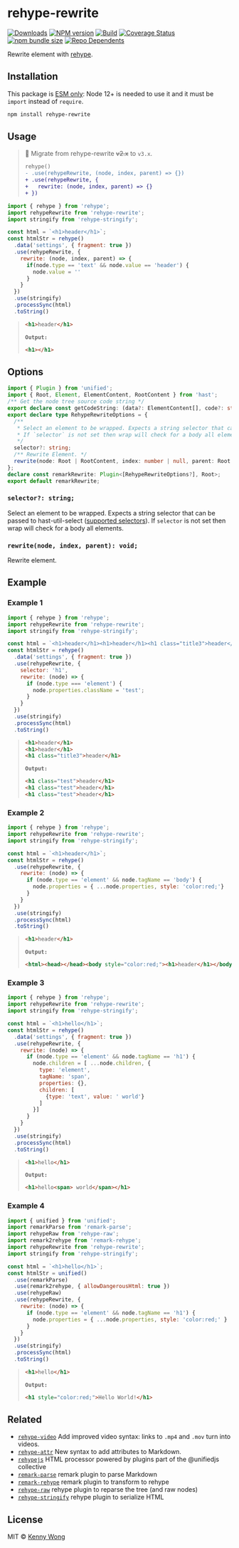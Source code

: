 rehype-rewrite
===
<!--rehype:style=display: flex; height: 230px; align-items: center; justify-content: center; font-size: 38px;-->

[![Downloads](https://img.shields.io/npm/dm/rehype-rewrite.svg?style=flat)](https://www.npmjs.com/package/rehype-rewrite)
[![NPM version](https://img.shields.io/npm/v/rehype-rewrite.svg?style=flat)](https://npmjs.org/package/rehype-rewrite)
[![Build](https://github.com/jaywcjlove/rehype-rewrite/actions/workflows/ci.yml/badge.svg)](https://github.com/jaywcjlove/rehype-rewrite/actions/workflows/ci.yml)
[![Coverage Status](https://jaywcjlove.github.io/rehype-rewrite/badges.svg)](https://jaywcjlove.github.io/rehype-rewrite/lcov-report/)
[![npm bundle size](https://img.shields.io/bundlephobia/minzip/rehype-rewrite)](https://bundlephobia.com/result?p=rehype-rewrite)
[![Repo Dependents](https://badgen.net/github/dependents-repo/jaywcjlove/rehype-rewrite)](https://github.com/jaywcjlove/rehype-rewrite/network/dependents)

Rewrite element with [rehype](https://github.com/rehypejs/rehype).

## Installation

This package is [ESM only](https://gist.github.com/sindresorhus/a39789f98801d908bbc7ff3ecc99d99c): Node 12+ is needed to use it and it must be `import` instead of `require`.

```bash
npm install rehype-rewrite
```

## Usage

> 🚧  Migrate from rehype-rewrite ~~v2.x~~<!--rehype:style=color: red;--> to `v3.x`<!--rehype:style=background-color: #4caf50; color: #fff;-->.
> 
> ```diff
> rehype()
> - .use(rehypeRewrite, (node, index, parent) => {})
> + .use(rehypeRewrite, {
> +   rewrite: (node, index, parent) => {}
> + })
> ```
<!--rehype:style=border-left-color: #fddf4c;-->

<!--rehype:-->
```js
import { rehype } from 'rehype';
import rehypeRewrite from 'rehype-rewrite';
import stringify from 'rehype-stringify';

const html = `<h1>header</h1>`;
const htmlStr = rehype()
  .data('settings', { fragment: true })
  .use(rehypeRewrite, {
    rewrite: (node, index, parent) => {
      if(node.type == 'text' && node.value == 'header') {
        node.value = ''
      }
    }
  })
  .use(stringify)
  .processSync(html)
  .toString()
```

> ```html
> <h1>header</h1>
> ```
> **`Output:`** 
> 
> ```html
> <h1></h1>
> ```
> 

## Options

```ts
import { Plugin } from 'unified';
import { Root, Element, ElementContent, RootContent } from 'hast';
/** Get the node tree source code string */
export declare const getCodeString: (data?: ElementContent[], code?: string) => string;
export declare type RehypeRewriteOptions = {
  /**
   * Select an element to be wrapped. Expects a string selector that can be passed to hast-util-select ([supported selectors](https://github.com/syntax-tree/hast-util-select/blob/master/readme.md#support)).
   * If `selector` is not set then wrap will check for a body all elements.
   */
  selector?: string;
  /** Rewrite Element. */
  rewrite(node: Root | RootContent, index: number | null, parent: Root | Element | null): void;
};
declare const remarkRewrite: Plugin<[RehypeRewriteOptions?], Root>;
export default remarkRewrite;
```

### `selector?: string;`

Select an element to be wrapped. Expects a string selector that can be passed to hast-util-select ([supported selectors](https://github.com/syntax-tree/hast-util-select/blob/master/readme.md#support)). If `selector` is not set then wrap will check for a body all elements.

### `rewrite(node, index, parent): void;`

Rewrite element.

## Example

### Example 1

```js
import { rehype } from 'rehype';
import rehypeRewrite from 'rehype-rewrite';
import stringify from 'rehype-stringify';

const html = `<h1>header</h1><h1>header</h1><h1 class="title3">header</h1>`;
const htmlStr = rehype()
  .data('settings', { fragment: true })
  .use(rehypeRewrite, {
    selector: 'h1',
    rewrite: (node) => {
      if (node.type === 'element') {
        node.properties.className = 'test';
      }
    }
  })
  .use(stringify)
  .processSync(html)
  .toString()
```

> ```html
> <h1>header</h1>
> <h1>header</h1>
> <h1 class="title3">header</h1>
> ```
> **`Output:`** 
> 
> ```html
> <h1 class="test">header</h1>
> <h1 class="test">header</h1>
> <h1 class="test">header</h1>
> ```
>

### Example 2

```js
import { rehype } from 'rehype';
import rehypeRewrite from 'rehype-rewrite';
import stringify from 'rehype-stringify';

const html = `<h1>header</h1>`;
const htmlStr = rehype()
  .use(rehypeRewrite, {
    rewrite: (node) => {
      if (node.type == 'element' && node.tagName == 'body') {
        node.properties = { ...node.properties, style: 'color:red;'}
      }
    }
  })
  .use(stringify)
  .processSync(html)
  .toString()
```

> ```html
> <h1>header</h1>
> ```
> **`Output:`** 
> 
> ```html
> <html><head></head><body style="color:red;"><h1>header</h1></body></html>
> ```
>

### Example 3

```js
import { rehype } from 'rehype';
import rehypeRewrite from 'rehype-rewrite';
import stringify from 'rehype-stringify';

const html = `<h1>hello</h1>`;
const htmlStr = rehype()
  .data('settings', { fragment: true })
  .use(rehypeRewrite, {
    rewrite: (node) => {
      if (node.type == 'element' && node.tagName == 'h1') {
        node.children = [ ...node.children, {
          type: 'element',
          tagName: 'span',
          properties: {},
          children: [
            {type: 'text', value: ' world'}
          ]
        }]
      }
    }
  })
  .use(stringify)
  .processSync(html)
  .toString()
```

> ```html
> <h1>hello</h1>
> ```
> **`Output:`** 
> 
> ```html
> <h1>hello<span> world</span></h1>
> ```
> 

### Example 4

```js
import { unified } from 'unified';
import remarkParse from 'remark-parse';
import rehypeRaw from 'rehype-raw';
import remark2rehype from 'remark-rehype';
import rehypeRewrite from 'rehype-rewrite';
import stringify from 'rehype-stringify';

const html = `<h1>hello</h1>`;
const htmlStr = unified()
  .use(remarkParse)
  .use(remark2rehype, { allowDangerousHtml: true })
  .use(rehypeRaw)
  .use(rehypeRewrite, {
    rewrite: (node) => {
      if (node.type == 'element' && node.tagName == 'h1') {
        node.properties = { ...node.properties, style: 'color:red;' }
      }
    }
  })
  .use(stringify)
  .processSync(html)
  .toString()
```

> ```html
> <h1>hello</h1>
> ```
>
> **`Output:`** 
> 
> ```html
> <h1 style="color:red;">Hello World!</h1>
> ```
> 

## Related

- [`rehype-video`](https://github.com/jaywcjlove/rehype-video) Add improved video syntax: links to `.mp4` and `.mov` turn into videos.
- [`rehype-attr`](https://github.com/jaywcjlove/rehype-attr) New syntax to add attributes to Markdown.
- [`rehypejs`](https://github.com/rehypejs/rehype) HTML processor powered by plugins part of the @unifiedjs collective
- [`remark-parse`](https://www.npmjs.com/package/remark-parse) remark plugin to parse Markdown
- [`remark-rehype`](https://www.npmjs.com/package/remark-rehype) remark plugin to transform to rehype
- [`rehype-raw`](https://www.npmjs.com/package/rehype-raw) rehype plugin to reparse the tree (and raw nodes)
- [`rehype-stringify`](https://www.npmjs.com/package/rehype-stringify) rehype plugin to serialize HTML

## License

MIT © [Kenny Wong](https://github.com/jaywcjlove)
